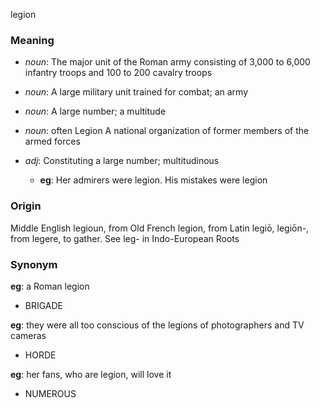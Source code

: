 legion
### Meaning
+ _noun_: The major unit of the Roman army consisting of 3,000 to 6,000 infantry troops and 100 to 200 cavalry troops
+ _noun_: A large military unit trained for combat; an army
+ _noun_: A large number; a multitude
+ _noun_: often Legion A national organization of former members of the armed forces

+ _adj_: Constituting a large number; multitudinous
    + __eg__: Her admirers were legion. His mistakes were legion

### Origin

Middle English legioun, from Old French legion, from Latin legiō, legiōn-, from legere, to gather. See leg- in Indo-European Roots

### Synonym

__eg__: a Roman legion

+ BRIGADE

__eg__: they were all too conscious of the legions of photographers and TV cameras

+ HORDE

__eg__: her fans, who are legion, will love it

+ NUMEROUS


